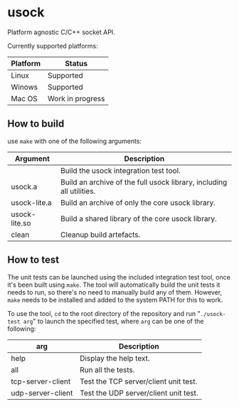 # usock
Platform agnostic C/C++ socket API.

Currently supported platforms:

| Platform | Status |
|----------|--------|
| Linux    | Supported |
| Winows   | Supported |
| Mac OS   | Work in progress |

## How to build
use ```make``` with one of the following arguments:

| Argument | Description |
|----------|-------------|
| | Build the usock integration test tool. |
| usock.a | Build an archive of the full usock library, including all utilities. | 
| usock-lite.a | Build an archive of only the core usock library. | 
| usock-lite.so | Build a shared library of the core usock library. |
| clean | Cleanup build artefacts. |

## How to test
The unit tests can be launched using the included integration test tool, once it's been built using ``` make ```.
The tool will automatically build the unit tests it needs to run, so there's no need to manually build any of them.
However, ```make``` needs to be installed and added to the system PATH for this to work.

To use the tool, ```cd``` to the root directory of the repository and run "```./usock-test arg```" to launch the specified test, where ```arg``` can be one of the following:

| arg | Description |
|-----|-------------|
| help | Display the help text. |
| all | Run all the tests. |
| tcp-server-client | Test the TCP server/client unit test. |
| udp-server-client | Test the UDP server/client unit test. |
